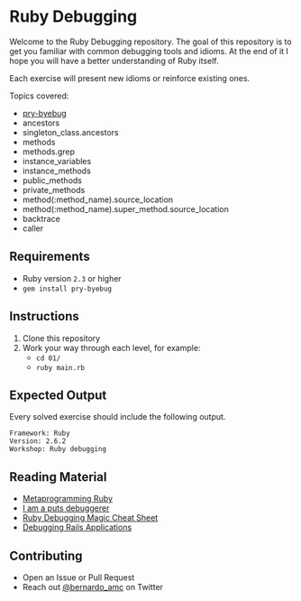 # Ruby Debugging

Welcome to the Ruby Debugging repository. The goal of this repository is to get
you familiar with common debugging tools and idioms. At the end of it I hope you
will have a better understanding of Ruby itself.

Each exercise will present new idioms or reinforce existing ones.

Topics covered:

* [pry-byebug](https://github.com/deivid-rodriguez/pry-byebug)
* ancestors
* singleton_class.ancestors
* methods
* methods.grep
* instance_variables
* instance_methods
* public_methods
* private_methods
* method(:method_name).source_location
* method(:method_name).super_method.source_location
* backtrace
* caller

## Requirements

* Ruby version `2.3` or higher
* `gem install pry-byebug`

## Instructions

1. Clone this repository
2. Work your way through each level, for example:
    * `cd 01/`
    * `ruby main.rb`

## Expected Output

Every solved exercise should include the following output.

```
Framework: Ruby
Version: 2.6.2
Workshop: Ruby debugging
```

## Reading Material

* [Metaprogramming Ruby](https://pragprog.com/book/ppmetr2/metaprogramming-ruby-2)
* [I am a puts debuggerer](https://tenderlovemaking.com/2016/02/05/i-am-a-puts-debuggerer.html)
* [Ruby Debugging Magic Cheat Sheet](https://www.schneems.com/2016/01/25/ruby-debugging-magic-cheat-sheet.html)
* [Debugging Rails Applications](https://edgeguides.rubyonrails.org/debugging_rails_applications.html)

## Contributing

* Open an Issue or Pull Request
* Reach out [@bernardo_amc](https://twitter.com/bernardo_amc) on Twitter
